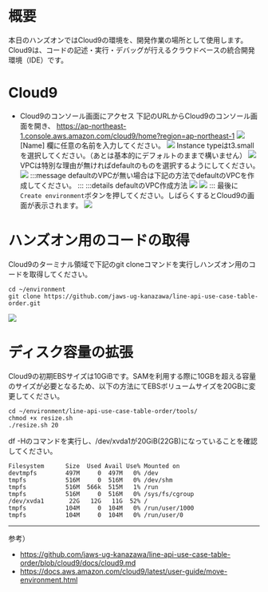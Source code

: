 # 概要
本日のハンズオンではCloud9の環境を、開発作業の場所として使用します。 Cloud9は、コードの記述・実行・デバッグが行えるクラウドベースの統合開発環境（IDE）です。 

# Cloud9
- Cloud9のコンソール画面にアクセス
下記のURLからCloud9のコンソール画面を開き、
https://ap-northeast-1.console.aws.amazon.com/cloud9/home?region=ap-northeast-1
![](https://storage.googleapis.com/zenn-user-upload/izcu5i5dd1s10ibjr99q1b7tb79q)
[Name] 欄に任意の名前を入力してください。
![](https://storage.googleapis.com/zenn-user-upload/e0uigt6pwmrszw9gh9jkrle48pnc)
Instance typeはt3.smallを選択してください。（あとは基本的にデフォルトのままで構いません）
![](https://storage.googleapis.com/zenn-user-upload/q58c5pnl0ccdv3yv0kn8jdng50n3)
VPCは特別な理由が無ければdefaultのものを選択するようにしてください。
![](https://storage.googleapis.com/zenn-user-upload/6cv3qvohhfu9i7zqqzn73mcg5pz5)
:::message
defaultのVPCが無い場合は下記の方法でdefaultのVPCを作成してください。
:::
:::details defaultのVPC作成方法
![](https://storage.googleapis.com/zenn-user-upload/85uj5lrqrhip1py18u302a3au71o)
![](https://storage.googleapis.com/zenn-user-upload/kxfm5zg9xamo23esgnomgojz8bct)
:::
最後に`Create environment`ボタンを押してください。しばらくするとCloud9の画面が表示されます。
![](https://storage.googleapis.com/zenn-user-upload/yknfd95ibciruzjffklblcm315lg)

# ハンズオン用のコードの取得

Cloud9のターミナル領域で下記のgit cloneコマンドを実行しハンズオン用のコードを取得してください。
```shell
cd ~/environment
git clone https://github.com/jaws-ug-kanazawa/line-api-use-case-table-order.git
```
![](https://storage.googleapis.com/zenn-user-upload/5x8utgnv078ebjces9yg42w9xtbt)

# ディスク容量の拡張

Cloud9の初期EBSサイズは10GiBです。SAMを利用する際に10GBを超える容量のサイズが必要となるため、以下の方法にてEBSボリュームサイズを20GBに変更してください。

```
cd ~/environment/line-api-use-case-table-order/tools/
chmod +x resize.sh
./resize.sh 20
```

df -Hのコマンドを実行し、/dev/xvda1が20GiB(22GB)になっていることを確認してください。
```
Filesystem      Size  Used Avail Use% Mounted on
devtmpfs        497M     0  497M   0% /dev
tmpfs           516M     0  516M   0% /dev/shm
tmpfs           516M  566k  515M   1% /run
tmpfs           516M     0  516M   0% /sys/fs/cgroup
/dev/xvda1       22G   12G   11G  52% /
tmpfs           104M     0  104M   0% /run/user/1000
tmpfs           104M     0  104M   0% /run/user/0
```

----
参考）
* https://github.com/jaws-ug-kanazawa/line-api-use-case-table-order/blob/cloud9/docs/cloud9.md
* https://docs.aws.amazon.com/cloud9/latest/user-guide/move-environment.html